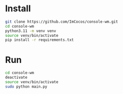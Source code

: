 # Install

```bash
git clone https://github.com/ImCocos/console-wm.git
cd console-wm
python3.11 -m venv venv
source venv/bin/activate
pip install -r requirements.txt
```

# Run

```bash
cd console-wm
deactivate
source venv/bin/activate
sudo python main.py
```
